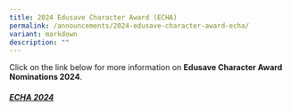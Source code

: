 ```yaml
---
title: 2024 Edusave Character Award (ECHA)
permalink: /announcements/2024-edusave-character-award-echa/
variant: markdown
description: ""
---
```

Click on the link below for more information on **Edusave Character Award Nominations 2024**.

##### [ECHA 2024](https://www.stmargaretspri.moe.edu.sg/learning-at-sms/student-development/echa-nomination/)